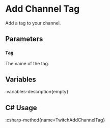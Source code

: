 # Add Channel Tag
Add a tag to your channel.

## Parameters
### `Tag`
The name of the tag.

## Variables
:variables-description{empty}

## C# Usage
:csharp-method{name=TwitchAddChannelTag}